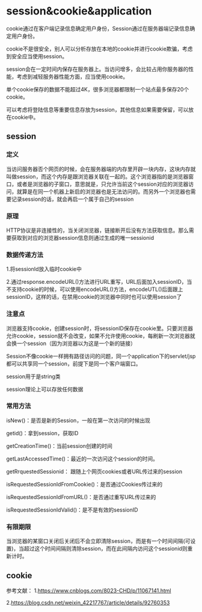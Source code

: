 # session&cookie&application
cookie通过在客户端记录信息确定用户身份，Session通过在服务器端记录信息确定用户身份。

cookie不是很安全，别人可以分析存放在本地的cookie并进行cookie欺骗，考虑到安全应当使用session。

session会在一定时间内保存在服务器上。当访问增多，会比较占用你服务器的性能，考虑到减轻服务器性能方面，应当使用cookie。

单个cookie保存的数据不能超过4K，很多浏览器都限制一个站点最多保存20个cookie。

可以考虑将登陆信息等重要信息存放为session，其他信息如果需要保留，可以放在cookie中。
## session
### 定义
当访问服务器否个网页的时候，会在服务器端的内存里开辟一块内存，这块内存就叫做session，而这个内存是跟浏览器关联在一起的。这个浏览器指的是浏览器窗口，或者是浏览器的子窗口，意思就是，只允许当前这个session对应的浏览器访问，就算是在同一个机器上新启的浏览器也是无法访问的。而另外一个浏览器也需要记录session的话，就会再启一个属于自己的session

### 原理
HTTP协议是非连接性的，当关闭浏览器，链接断开后没有方法获取信息。那么需要获取到对应的浏览器session信息则通过生成的唯一sessionid

### 数据传递方法
1.将sessionId放入临时cookie中

2.通过response.encodeURL()方法进行URL重写，URL后面加入sessionID，当不支持cookie的时候，可以使用encodeURL()方法，encodeUTL()后面跟上sessionID，这样的话，在禁用cookie的浏览器中同时也可以使用session了

### 注意点
浏览器支持cookie，创建session时，将sessionID保存在cookie里。只要浏览器允许cookie，session就不会改变，如果不允许使用cookie，每刷新一次浏览器就会换一个session（因为浏览器以为这是一个新的链接）

Session不像cookie一样拥有路径访问的问题，同一个application下的servlet/jsp都可以共享同一个session，前提下是同一个客户端窗口。

session用于是string类

session理论上可以存放任何数据

### 常用方法
isNew()：是否是新的Session，一般在第一次访问的时候出现

getid()：拿到session，获取ID

getCreationTime()：当前session创建的时间

getLastAccessedTime()：最近的一次访问这个session的时间。

getRrquestedSessionid： 跟随上个网页cookies或者URL传过来的session

isRequestedSessionIdFromCookie()：是否通过Cookies传过来的

isRequestedSessionIdFromURL()：是否通过重写URL传过来的

isRequestedSessionIdValid()：是不是有效的sessionID

### 有限期限

当浏览器的某窗口关闭后关闭后不会立即清除session，而是有一个时间间隔(可设置)，当超过这个时间间隔则清除session，而在此间隔内访问这个sessionid则重新计时。

## cookie


参考文献：
1.https://www.cnblogs.com/8023-CHD/p/11067141.html

2.https://blog.csdn.net/weixin_42217767/article/details/92760353
